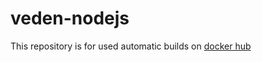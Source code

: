 # veden-nodejs
This repository is for used automatic builds on [docker hub](https://hub.docker.com/r/theryaz/veden-nodejs/)
